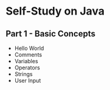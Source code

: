# Self-Study on Java

## Part 1 - Basic Concepts

* Hello World   
* Comments   
* Variables    
* Operators    
* Strings   
* User Input   
